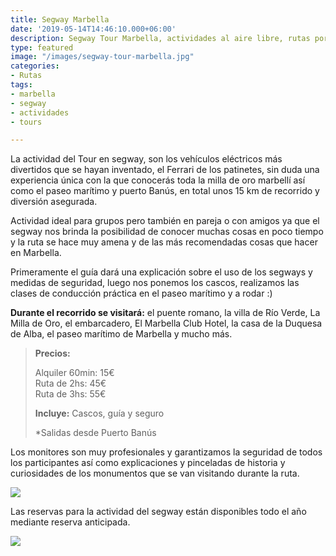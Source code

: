 ```yaml
---
title: Segway Marbella
date: '2019-05-14T14:46:10.000+06:00'
description: Segway Tour Marbella, actividades al aire libre, rutas por la ciudad
type: featured
image: "/images/segway-tour-marbella.jpg"
categories:
- Rutas
tags:
- marbella
- segway
- actividades
- tours

---
```

La actividad del Tour en segway, son los vehículos eléctricos más divertidos que se hayan inventado, el Ferrari de los patinetes, sin duda una experiencia única con la que conocerás toda la milla de oro marbellí así como el paseo marítimo y puerto Banús, en total unos 15 km de recorrido y diversión asegurada.

Actividad ideal para grupos pero también en pareja o con amigos ya que el segway nos brinda la posibilidad de conocer muchas cosas en poco tiempo y la ruta se hace muy amena y de las más recomendadas cosas que hacer en Marbella.

Primeramente el guía dará una explicación sobre el uso de los segways y medidas de seguridad, luego nos ponemos los cascos, realizamos las clases de conducción práctica en el paseo marítimo y a rodar :)

**Durante el recorrido se visitará:** el puente romano, la villa de Río Verde, La Milla de Oro, el embarcadero, El Marbella Club Hotel, la casa de la Duquesa de Alba, el paseo marítimo de Marbella y mucho más.

> **Precios:**
>
> Alquiler 60min: 15€  
> Ruta de 2hs: 45€   
> Ruta de 3hs: 55€
>
> **Incluye:** Cascos, guía y seguro
>
> \*Salidas desde Puerto Banús

Los monitores son muy profesionales y garantizamos la seguridad de todos los participantes así como explicaciones y pinceladas de historia y curiosidades de los monumentos que se van visitando durante la ruta.

![](/images/actividades-marbella-segway-tour.jpg)

Las reservas para la actividad del segway están disponibles todo el año mediante reserva anticipada.

[![](/images/boton-reservar-actividades.png)](https://actividadesmarbella.typeform.com/to/nNnLC1YL "Reservar")